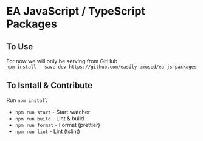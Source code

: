 # EA JavaScript / TypeScript Packages

## To Use

For now we will only be serving from GitHub  
`npm install --save-dev https://github.com/easily-amused/ea-js-packages`

## To Isntall & Contribute

Run `npm install`

- `npm run start` - Start watcher
- `npm run build` - Lint & build
- `npm run format` - Format (prettier)
- `npm run lint` - Lint (tslint)

